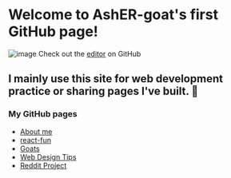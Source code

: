 <link rel="icon" type="image/png" href="my%20art%20logo.png" sizes="16x16">

# Welcome to AshER-goat's first GitHub page!
![image](https://asher-goat.github.io/my&#32;art&#32;logo.png)
Check out the [editor](https://github.com/AshER-goat/) on GitHub

## I mainly use this site for web development practice or sharing pages I've built. 🙂
### My GitHub pages
- [About me](https://asher-goat.github.io/About_Me/)
- [react-fun](https://asher-goat.github.io/react-fun/)
- [Goats](https://asher-goat.github.io/Goats/)
- [Web Design Tips](https://asher-goat.github.io/Web-Design-Tips/)
- [Reddit Project](https://asher-goat.github.io/codecademy_reddit_project/)
